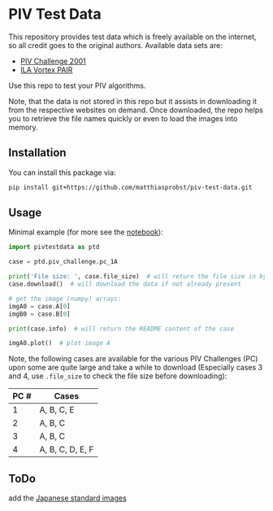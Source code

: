 # PIV Test Data

This repository provides test data which is freely available on the internet, so all credit goes to the original
authors. Available data sets are:

* [PIV Challenge 2001](https://www.pivchallenge.org/)
* [ILA Vortex PAIR](https://www.pivtec.com/pivview.html)

Use this repo to test your PIV algorithms.

Note, that the data is not stored in this repo but it assists in downloading it from the respective websites on demand.
Once downloaded, the repo helps you to retrieve the file names quickly or even to load the images into memory.

## Installation

You can install this package via:

```bash
pip install git+https://github.com/matthiasprobst/piv-test-data.git
```

## Usage

Minimal example (for more see the [notebook](notebooks/usage.ipynb)):

```python
import pivtestdata as ptd

case = ptd.piv_challenge.pc_1A

print('File size: ', case.file_size)  # will return the file size in bytes
case.download()  # will download the data if not already present

# get the image (numpy) arrays:
imgA0 = case.A[0]
imgB0 = case.B[0]

print(case.info)  # will return the README content of the case

imgA0.plot()  # plot image A
```

Note, the following cases are available for the various PIV Challenges (PC) upon some are quite large and take a while
to download (Especially cases 3 and 4, use `.file_size` to check the file size before downloading):

PC # | Cases
--- | ---
1 | A, B, C, E
2 | A, B, C
3 | A, B, C
4 | A, B, C, D, E, F

## ToDo

add the [Japanese standard images](http://www.vsj.jp/~pivstd/image-e.html)